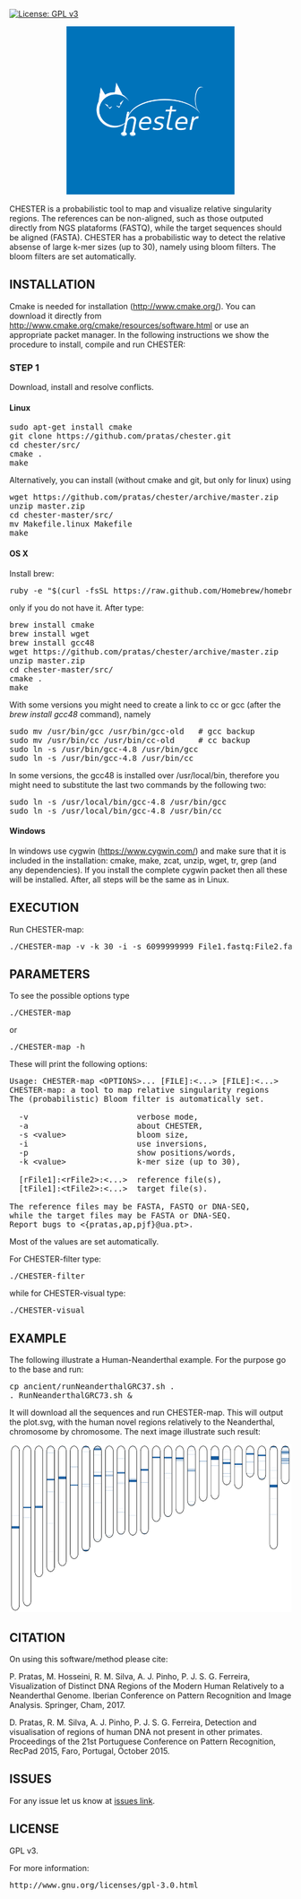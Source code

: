 [![License: GPL v3](https://img.shields.io/badge/License-GPL%20v3-blue.svg)](LICENSE)
<p align="center"><img src="imgs/logo.png" 
alt="CHESTER" width="300" height="300" border="0" /></p>
CHESTER is a probabilistic tool to map and visualize relative singularity regions.
The references can be non-aligned, such as those outputed directly from NGS plataforms (FASTQ), while the target sequences should be aligned (FASTA). CHESTER has a probabilistic way to detect the relative absense of large k-mer sizes (up to 30), namely using bloom filters. The bloom filters are set automatically.

## INSTALLATION ##

Cmake is needed for installation (http://www.cmake.org/). You can download it directly from http://www.cmake.org/cmake/resources/software.html or use an appropriate packet manager. In the following instructions we show the procedure to install, compile and run CHESTER:

### STEP 1

Download, install and resolve conflicts.

#### Linux 
<pre>
sudo apt-get install cmake
git clone https://github.com/pratas/chester.git
cd chester/src/
cmake .
make
</pre>

Alternatively, you can install (without cmake and git, but only for linux) using
<pre>
wget https://github.com/pratas/chester/archive/master.zip
unzip master.zip
cd chester-master/src/
mv Makefile.linux Makefile
make
</pre>

#### OS X
Install brew:
<pre>
ruby -e "$(curl -fsSL https://raw.github.com/Homebrew/homebrew/go/install)"
</pre>
only if you do not have it. After type:
<pre>
brew install cmake
brew install wget
brew install gcc48
wget https://github.com/pratas/chester/archive/master.zip
unzip master.zip
cd chester-master/src/
cmake .
make
</pre>
With some versions you might need to create a link to cc or gcc (after the *brew install gcc48* command), namely
<pre>
sudo mv /usr/bin/gcc /usr/bin/gcc-old   # gcc backup
sudo mv /usr/bin/cc /usr/bin/cc-old     # cc backup
sudo ln -s /usr/bin/gcc-4.8 /usr/bin/gcc
sudo ln -s /usr/bin/gcc-4.8 /usr/bin/cc
</pre>
In some versions, the gcc48 is installed over /usr/local/bin, therefore you might need to substitute the last two commands by the following two:
<pre>
sudo ln -s /usr/local/bin/gcc-4.8 /usr/bin/gcc
sudo ln -s /usr/local/bin/gcc-4.8 /usr/bin/cc
</pre>

#### Windows

In windows use cygwin (https://www.cygwin.com/) and make sure that it is included in the installation: cmake, make, zcat, unzip, wget, tr, grep (and any dependencies). If you install the complete cygwin packet then all these will be installed. After, all steps will be the same as in Linux.

## EXECUTION

Run CHESTER-map:

<pre>
./CHESTER-map -v -k 30 -i -s 6099999999 File1.fastq:File2.fastq:File3.fasta FileA.fasta:FileB.fasta
</pre>

## PARAMETERS

To see the possible options type
<pre>
./CHESTER-map
</pre>
or
<pre>
./CHESTER-map -h
</pre>

These will print the following options:
<pre>
Usage: CHESTER-map &#60OPTIONS&#62... [FILE]:&#60...&#62 [FILE]:&#60...&#62
CHESTER-map: a tool to map relative singularity regions  
The (probabilistic) Bloom filter is automatically set.

  -v                       verbose mode,             
  -a                       about CHESTER,            
  -s &#60value&#62               bloom size,               
  -i                       use inversions,           
  -p                       show positions/words,
  -k &#60value&#62               k-mer size (up to 30),               
                                                     
  [rFile1]:&#60rFile2&#62:&#60...&#62  reference file(s),   
  [tFile1]:&#60tFile2&#62:&#60...&#62  target file(s).           

The reference files may be FASTA, FASTQ or DNA-SEQ,
while the target files may be FASTA or DNA-SEQ.
Report bugs to &#60{pratas,ap,pjf}@ua.pt&#62. 
</pre>

Most of the values are set automatically. 

For CHESTER-filter type:
<pre>
./CHESTER-filter
</pre>
while for CHESTER-visual type:
<pre>
./CHESTER-visual
</pre>

## EXAMPLE ##

The following illustrate a Human-Neanderthal example. For the purpose go to the base and run:
<pre>
cp ancient/runNeanderthalGRC37.sh .
. RunNeanderthalGRC73.sh &
</pre>

It will download all the sequences and run CHESTER-map.
This will output the plot.svg, with the human novel regions relatively to the Neanderthal, chromosome by chromosome. The next image illustrate such result:

<p align="center"><img src="imgs/example.png" 
alt="CHESTER" width="600" height="300" border="0" /></p>

## CITATION ##

On using this software/method please cite:

P. Pratas, M. Hosseini, R. M. Silva, A. J. Pinho, P. J. S. G. Ferreira, Visualization of Distinct DNA Regions of the Modern Human Relatively to a Neanderthal Genome. Iberian Conference on Pattern Recognition and Image Analysis. Springer, Cham, 2017.

D. Pratas, R. M. Silva, A. J. Pinho, P. J. S. G. Ferreira, Detection and visualisation of regions of human DNA not present in other primates. Proceedings of the 21st Portuguese Conference on Pattern Recognition, RecPad 2015, Faro, Portugal, October 2015.

## ISSUES ##

For any issue let us know at [issues link](https://github.com/pratas/chester/issues).

## LICENSE ##

GPL v3.

For more information:
<pre>http://www.gnu.org/licenses/gpl-3.0.html</pre>

                                                    

